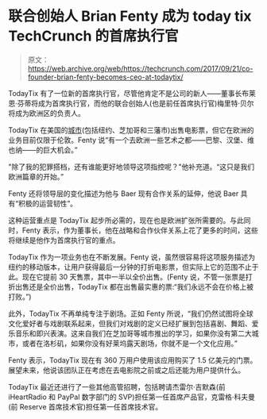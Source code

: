 # 联合创始人 Brian Fenty 成为 today tix TechCrunch 的首席执行官

> 原文：<https://web.archive.org/web/https://techcrunch.com/2017/09/21/co-founder-brian-fenty-becomes-ceo-at-todaytix/>

TodayTix 有了一位新的首席执行官，尽管他肯定不是公司的新人——董事长布莱恩·芬蒂将成为首席执行官，而他的联合创始人(也是前任首席执行官)梅里特·贝尔将成为欧洲区的负责人。

TodayTix 在美国的[城市](https://web.archive.org/web/20221025222845/https://www.todaytix.com/)(包括纽约、芝加哥和三藩市)出售电影票，但它在欧洲的业务目前仅限于伦敦。Fenty 说“有一个去欧洲一些艺术之都——巴黎、汉堡、维也纳——的巨大机会。”

"除了我的犯罪搭档，还有谁能更好地领导这项指控呢？"他补充道。“这只是我们欧洲篇章的开始。”

Fenty 还将领导层的变化描述为他与 Baer 现有合作关系的延伸，他说 Baer 具有“积极的运营韧性”。

这种运营重点是 TodayTix 起步所必需的，现在也是欧洲扩张所需要的。与此同时，Fenty 表示，作为董事长，他在战略和合作伙伴关系上花了更多的时间，这些将继续是他作为首席执行官的重点。

TodayTix 作为一项业务也在不断发展。Fenty 说，虽然很容易将这项服务描述为纽约的移动版本，让用户获得最后一分钟的打折电影票，但实际上它的范围不止于此。现在它提前 30 天售票，其中一半以全价出售。(Fenty 说，不管一张票是打折出售还是全价出售，TodayTix 都在出售最实惠的票:“我们永远不会在价格上被打败。”)

此外，TodayTix 不再单纯专注于剧场。正如 Fenty 所说，“我们仍然试图将全球文化爱好者与戏剧联系起来，但我们对戏剧的定义已经扩展到包括喜剧、舞蹈、爱乐音乐和即兴表演。这来自我们在芝加哥等城市推出的学习，如果你没有第二大城市，或者在洛杉矶，如果你没有好莱坞露天剧场，你就不是一个文化应用。”

Fenty 表示，TodayTix 现在有 360 万用户使用该应用购买了 1.5 亿美元的门票。展望未来，他说该团队正在考虑在去电影院之前或之后还能为用户提供什么。

TodayTix 最近还进行了一些其他高管招聘，包括聘请杰雷尔·吉默森(前 iHeartRadio 和 PayPal 数字部门的 SVP)担任第一任首席产品官，克雷格·科夫曼(前 Reserve 首席技术官)担任第一任首席技术官。